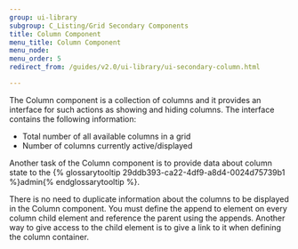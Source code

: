 ```yaml
---
group: ui-library
subgroup: C_Listing/Grid Secondary Components
title: Column Component
menu_title: Column Component
menu_node:
menu_order: 5
redirect_from: /guides/v2.0/ui-library/ui-secondary-column.html

---
```


The Column component is a collection of columns and it provides an interface for such actions as showing and hiding columns. The interface contains the following information:

* Total number of all available columns in a grid
* Number of columns currently active/displayed

Another task of the Column component is to provide data about column state to the {% glossarytooltip 29ddb393-ca22-4df9-a8d4-0024d75739b1 %}admin{% endglossarytooltip %}.

There is no need to duplicate information about the columns to be displayed in the Column component. You must define the append to element on every column child element and reference the parent using the appends.
Another way to give access to the child element is to give a link to it when defining the column container.

